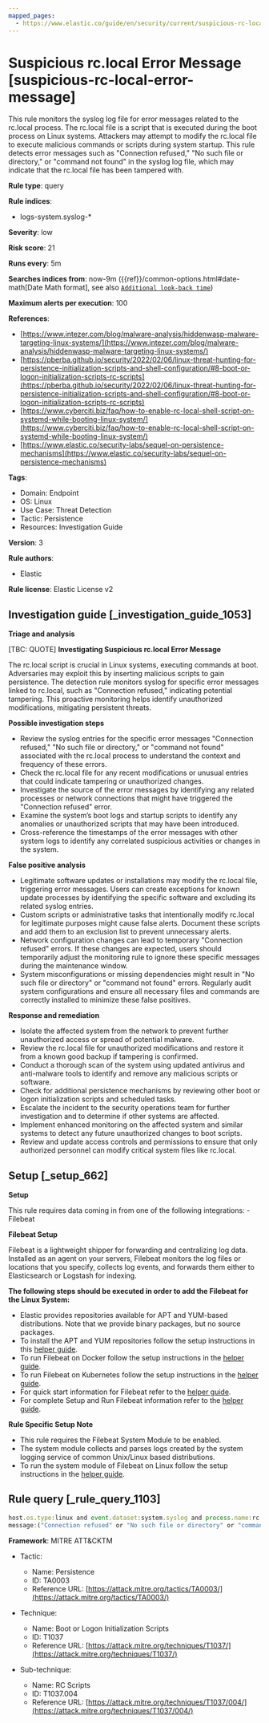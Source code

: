 ```yaml
---
mapped_pages:
  - https://www.elastic.co/guide/en/security/current/suspicious-rc-local-error-message.html
---
```


# Suspicious rc.local Error Message [suspicious-rc-local-error-message]

This rule monitors the syslog log file for error messages related to the rc.local process. The rc.local file is a script that is executed during the boot process on Linux systems. Attackers may attempt to modify the rc.local file to execute malicious commands or scripts during system startup. This rule detects error messages such as "Connection refused," "No such file or directory," or "command not found" in the syslog log file, which may indicate that the rc.local file has been tampered with.

**Rule type**: query

**Rule indices**:

* logs-system.syslog-*

**Severity**: low

**Risk score**: 21

**Runs every**: 5m

**Searches indices from**: now-9m ({{ref}}/common-options.html#date-math[Date Math format], see also [`Additional look-back time`](docs-content://solutions/security/detect-and-alert/create-detection-rule.md#rule-schedule))

**Maximum alerts per execution**: 100

**References**:

* [https://www.intezer.com/blog/malware-analysis/hiddenwasp-malware-targeting-linux-systems/](https://www.intezer.com/blog/malware-analysis/hiddenwasp-malware-targeting-linux-systems/)
* [https://pberba.github.io/security/2022/02/06/linux-threat-hunting-for-persistence-initialization-scripts-and-shell-configuration/#8-boot-or-logon-initialization-scripts-rc-scripts](https://pberba.github.io/security/2022/02/06/linux-threat-hunting-for-persistence-initialization-scripts-and-shell-configuration/#8-boot-or-logon-initialization-scripts-rc-scripts)
* [https://www.cyberciti.biz/faq/how-to-enable-rc-local-shell-script-on-systemd-while-booting-linux-system/](https://www.cyberciti.biz/faq/how-to-enable-rc-local-shell-script-on-systemd-while-booting-linux-system/)
* [https://www.elastic.co/security-labs/sequel-on-persistence-mechanisms](https://www.elastic.co/security-labs/sequel-on-persistence-mechanisms)

**Tags**:

* Domain: Endpoint
* OS: Linux
* Use Case: Threat Detection
* Tactic: Persistence
* Resources: Investigation Guide

**Version**: 3

**Rule authors**:

* Elastic

**Rule license**: Elastic License v2

## Investigation guide [_investigation_guide_1053]

**Triage and analysis**

[TBC: QUOTE]
**Investigating Suspicious rc.local Error Message**

The rc.local script is crucial in Linux systems, executing commands at boot. Adversaries may exploit this by inserting malicious scripts to gain persistence. The detection rule monitors syslog for specific error messages linked to rc.local, such as "Connection refused," indicating potential tampering. This proactive monitoring helps identify unauthorized modifications, mitigating persistent threats.

**Possible investigation steps**

* Review the syslog entries for the specific error messages "Connection refused," "No such file or directory," or "command not found" associated with the rc.local process to understand the context and frequency of these errors.
* Check the rc.local file for any recent modifications or unusual entries that could indicate tampering or unauthorized changes.
* Investigate the source of the error messages by identifying any related processes or network connections that might have triggered the "Connection refused" error.
* Examine the system’s boot logs and startup scripts to identify any anomalies or unauthorized scripts that may have been introduced.
* Cross-reference the timestamps of the error messages with other system logs to identify any correlated suspicious activities or changes in the system.

**False positive analysis**

* Legitimate software updates or installations may modify the rc.local file, triggering error messages. Users can create exceptions for known update processes by identifying the specific software and excluding its related syslog entries.
* Custom scripts or administrative tasks that intentionally modify rc.local for legitimate purposes might cause false alerts. Document these scripts and add them to an exclusion list to prevent unnecessary alerts.
* Network configuration changes can lead to temporary "Connection refused" errors. If these changes are expected, users should temporarily adjust the monitoring rule to ignore these specific messages during the maintenance window.
* System misconfigurations or missing dependencies might result in "No such file or directory" or "command not found" errors. Regularly audit system configurations and ensure all necessary files and commands are correctly installed to minimize these false positives.

**Response and remediation**

* Isolate the affected system from the network to prevent further unauthorized access or spread of potential malware.
* Review the rc.local file for unauthorized modifications and restore it from a known good backup if tampering is confirmed.
* Conduct a thorough scan of the system using updated antivirus and anti-malware tools to identify and remove any malicious scripts or software.
* Check for additional persistence mechanisms by reviewing other boot or logon initialization scripts and scheduled tasks.
* Escalate the incident to the security operations team for further investigation and to determine if other systems are affected.
* Implement enhanced monitoring on the affected system and similar systems to detect any future unauthorized changes to boot scripts.
* Review and update access controls and permissions to ensure that only authorized personnel can modify critical system files like rc.local.


## Setup [_setup_662]

**Setup**

This rule requires data coming in from one of the following integrations: - Filebeat

**Filebeat Setup**

Filebeat is a lightweight shipper for forwarding and centralizing log data. Installed as an agent on your servers, Filebeat monitors the log files or locations that you specify, collects log events, and forwards them either to Elasticsearch or Logstash for indexing.

**The following steps should be executed in order to add the Filebeat for the Linux System:**

* Elastic provides repositories available for APT and YUM-based distributions. Note that we provide binary packages, but no source packages.
* To install the APT and YUM repositories follow the setup instructions in this [helper guide](beats://docs/reference/filebeat/setup-repositories.md).
* To run Filebeat on Docker follow the setup instructions in the [helper guide](beats://docs/reference/filebeat/running-on-docker.md).
* To run Filebeat on Kubernetes follow the setup instructions in the [helper guide](beats://docs/reference/filebeat/running-on-kubernetes.md).
* For quick start information for Filebeat refer to the [helper guide](https://www.elastic.co/guide/en/beats/filebeat/8.11/filebeat-installation-configuration.html).
* For complete Setup and Run Filebeat information refer to the [helper guide](beats://docs/reference/filebeat/setting-up-running.md).

**Rule Specific Setup Note**

* This rule requires the Filebeat System Module to be enabled.
* The system module collects and parses logs created by the system logging service of common Unix/Linux based distributions.
* To run the system module of Filebeat on Linux follow the setup instructions in the [helper guide](beats://docs/reference/filebeat/filebeat-module-system.md).


## Rule query [_rule_query_1103]

```js
host.os.type:linux and event.dataset:system.syslog and process.name:rc.local and
message:("Connection refused" or "No such file or directory" or "command not found")
```

**Framework**: MITRE ATT&CKTM

* Tactic:

    * Name: Persistence
    * ID: TA0003
    * Reference URL: [https://attack.mitre.org/tactics/TA0003/](https://attack.mitre.org/tactics/TA0003/)

* Technique:

    * Name: Boot or Logon Initialization Scripts
    * ID: T1037
    * Reference URL: [https://attack.mitre.org/techniques/T1037/](https://attack.mitre.org/techniques/T1037/)

* Sub-technique:

    * Name: RC Scripts
    * ID: T1037.004
    * Reference URL: [https://attack.mitre.org/techniques/T1037/004/](https://attack.mitre.org/techniques/T1037/004/)



